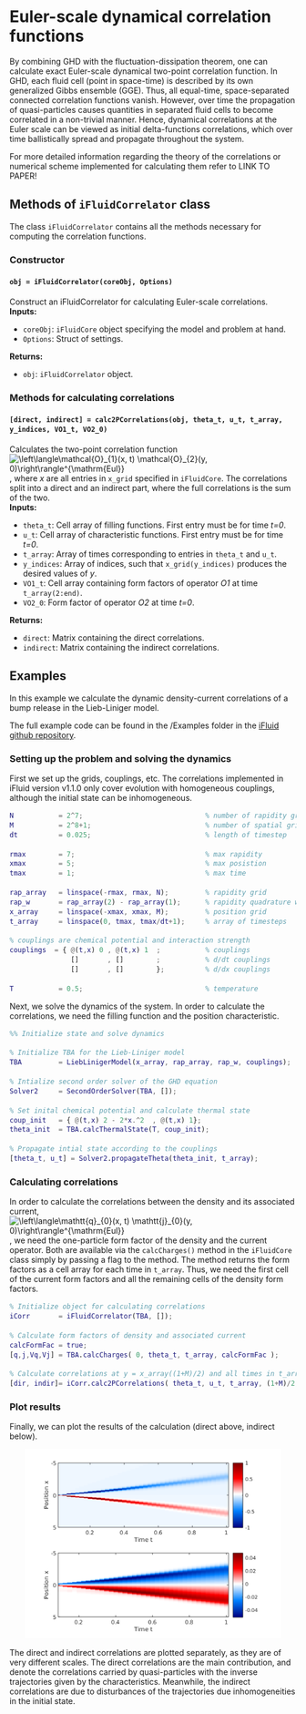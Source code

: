 # Euler-scale dynamical correlation functions

By combining GHD with the fluctuation-dissipation theorem, one can calculate exact Euler-scale dynamical two-point correlation function. In GHD, each fluid cell (point in space-time) is described by its own generalized Gibbs ensemble (GGE). Thus, all equal-time, space-separated connected correlation functions vanish. However, over time the propagation of quasi-particles causes quantities in separated fluid cells to become correlated in a non-trivial manner. Hence, dynamical correlations at the Euler scale can be viewed as initial delta-functions correlations, which over time ballistically spread and propagate throughout the system.  

For more detailed information regarding the theory of the correlations or numerical scheme implemented for calculating them refer to LINK TO PAPER!


## Methods of `iFluidCorrelator` class
The class `iFluidCorrelator` contains all the methods necessary for computing the correlation functions.

### Constructor

#### `obj = iFluidCorrelator(coreObj, Options)`  
Construct an iFluidCorrelator for calculating Euler-scale correlations.  
**Inputs:**

- `coreObj`: `iFluidCore` object specifying the model and problem at hand.  
- `Options`: Struct of settings.   

**Returns:**

- `obj`: `iFluidCorrelator` object.


### Methods for calculating correlations

#### `[direct, indirect] = calc2PCorrelations(obj, theta_t, u_t, t_array, y_indices, VO1_t, VO2_0)`
Calculates the two-point correlation function <img src="https://latex.codecogs.com/gif.latex?\left\langle\mathcal{O}_{1}(x,&space;t)&space;\mathcal{O}_{2}(y,&space;0)\right\rangle^{\mathrm{Eul}}" title="\left\langle\mathcal{O}_{1}(x, t) \mathcal{O}_{2}(y, 0)\right\rangle^{\mathrm{Eul}}" />, where *x* are all entries in `x_grid` specified in `iFluidCore`. The correlations split into a direct and an indirect part, where the full correlations is the sum of the two.  
**Inputs:**

- `theta_t`: Cell array of filling functions. First entry must be for time *t=0*.  
- `u_t`: Cell array of characteristic functions. First entry must be for time *t=0*.  
- `t_array`: Array of times corresponding to entries in `theta_t` and `u_t`.  
- `y_indices`: Array of indices, such that `x_grid(y_indices)` produces the desired values of *y*.
- `VO1_t`: Cell array containing form factors of operator *O1* at time `t_array(2:end)`.
- `VO2_0`: Form factor of operator *O2* at time *t=0*.

**Returns:**

- `direct`: Matrix containing the direct correlations.
- `indirect`: Matrix containing the indirect correlations.


## Examples

In this example we calculate the dynamic density-current correlations of a bump release in the Lieb-Liniger model.  

The full example code can be found in the /Examples folder in the [iFluid github repository](https://github.com/integrableFluid/iFluidMatlab).

### Setting up the problem and solving the dynamics

First we set up the grids, couplings, etc. The correlations implemented in iFluid version v1.1.0 only cover evolution with homogeneous couplings, although the initial state can be inhomogeneous.

```MATLAB
N           = 2^7;                              % number of rapidity gridpoints
M           = 2^8+1;                            % number of spatial gridpoints
dt          = 0.025;                            % length of timestep

rmax        = 7;                                % max rapidity
xmax        = 5;                                % max posistion
tmax        = 1;                                % max time

rap_array   = linspace(-rmax, rmax, N);         % rapidity grid
rap_w       = rap_array(2) - rap_array(1);      % rapidity quadrature weights
x_array     = linspace(-xmax, xmax, M);         % position grid
t_array     = linspace(0, tmax, tmax/dt+1);     % array of timesteps

% couplings are chemical potential and interaction strength
couplings  = { @(t,x) 0 , @(t,x) 1  ;           % couplings
               []       , []        ;           % d/dt couplings  
               []       , []        };          % d/dx couplings
                
T           = 0.5;                              % temperature                                 
```

Next, we solve the dynamics of the system. In order to calculate the correlations, we need the filling function and the position characteristic. 

```MATLAB
%% Initialize state and solve dynamics

% Initialize TBA for the Lieb-Liniger model
TBA         = LiebLinigerModel(x_array, rap_array, rap_w, couplings);

% Intialize second order solver of the GHD equation
Solver2     = SecondOrderSolver(TBA, []);

% Set inital chemical potential and calculate thermal state
coup_init   = { @(t,x) 2 - 2*x.^2  , @(t,x) 1};
theta_init  = TBA.calcThermalState(T, coup_init);

% Propagate intial state according to the couplings
[theta_t, u_t] = Solver2.propagateTheta(theta_init, t_array);
```

### Calculating correlations 

In order to calculate the correlations between the density and its associated current, <img src="https://latex.codecogs.com/gif.latex?\left\langle\mathtt{q}_{0}(x,&space;t)&space;\mathtt{j}_{0}(y,&space;0)\right\rangle^{\mathrm{Eul}}" title="\left\langle\mathtt{q}_{0}(x, t) \mathtt{j}_{0}(y, 0)\right\rangle^{\mathrm{Eul}}" />, we need the one-particle form factor of the density  and the current operator. Both are available via the `calcCharges()` method in the `iFluidCore` class simply by passing a flag to the method. The method returns the form factors as a cell array for each time in `t_array`. Thus, we need the first cell of the current form factors and all the remaining cells of the density form factors.  


```MATLAB
% Initialize object for calculating correlations
iCorr       = iFluidCorrelator(TBA, []);

% Calculate form factors of density and associated current
calcFormFac = true;
[q,j,Vq,Vj] = TBA.calcCharges( 0, theta_t, t_array, calcFormFac );

% Calculate correlations at y = x_array((1+M)/2) and all times in t_array
[dir, indir]= iCorr.calc2PCorrelations( theta_t, u_t, t_array, (1+M)/2, Vq(2:end), Vj{1} );
```

### Plot results

Finally, we can plot the results of the calculation (direct above, indirect below).  
<p align="center">
    <img src="/img/Correlations.png" alt="Correlations" width="450"/>
</p>
The direct and indirect correlations are plotted separately, as they are of very different scales. The direct correlations are the main contribution, and denote the correlations carried by quasi-particles with the inverse trajectories given by the characteristics. Meanwhile, the indirect correlations are due to disturbances of the trajectories due inhomogeneities in the initial state.
